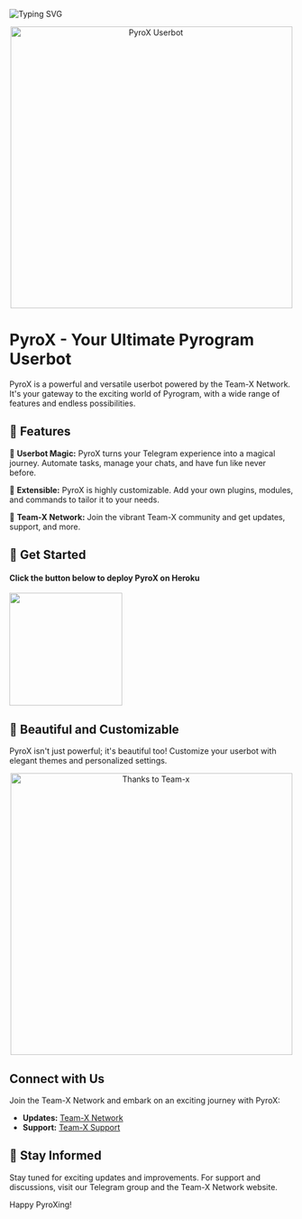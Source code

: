 ![Typing SVG](https://readme-typing-svg.herokuapp.com/?lines=WELCOME+TO+PYROX+USERBOT!;POWERED+BY+TEAM-X-NETWORK!;EXPLORE+THE+MAGIC+OF+PYROGRAM!;ENJOY+THE+ULTIMATE+USERBOT+EXPERIENCE!)

<div align="center">
  <img src="https://te.legra.ph/file/e1655469ddfb3759ebcce.jpg" alt="PyroX Userbot" width="500">
</div>

# PyroX - Your Ultimate Pyrogram Userbot

PyroX is a powerful and versatile userbot powered by the Team-X Network. It's your gateway to the exciting world of Pyrogram, with a wide range of features and endless possibilities.

## 🔮 Features

🤖 **Userbot Magic:** PyroX turns your Telegram experience into a magical journey. Automate tasks, manage your chats, and have fun like never before.

🔌 **Extensible:** PyroX is highly customizable. Add your own plugins, modules, and commands to tailor it to your needs.

👥 **Team-X Network:** Join the vibrant Team-X community and get updates, support, and more.

## 🚀 Get Started

<h4>Click the button below to deploy PyroX on Heroku</h4>    
<p><a href="https://heroku.com/deploy?template=https://github.com/mrtosumemon/PyroX-UB-"><img src="https://img.shields.io/badge/Deploy%20To%20Heroku-blueviolet?style=for-the-badge&logo=heroku" width="200"/></a></p>

## 🌟 Beautiful and Customizable

PyroX isn't just powerful; it's beautiful too! Customize your userbot with elegant themes and personalized settings.

<div align="center">
  <img src="https://te.legra.ph/file/13b6f020473d1cb1a29f6.jpg" alt="Thanks to Team-x" width="500">
</div>

## Connect with Us

Join the Team-X Network and embark on an exciting journey with PyroX:

- **Updates:** [Team-X Network](https://t.me/botupdatex)
- **Support:** [Team-X Support](https://t.me/botsupportx)

## 📣 Stay Informed

Stay tuned for exciting updates and improvements. For support and discussions, visit our Telegram group and the Team-X Network website.

Happy PyroXing!
